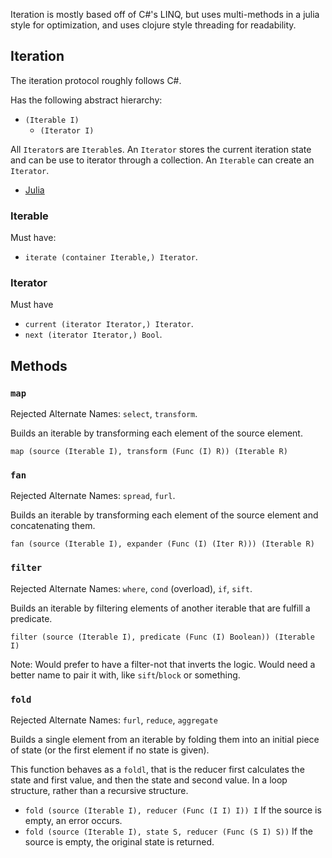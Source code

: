 Iteration is mostly based off of C#'s LINQ, but uses multi-methods in a julia style for optimization, and uses clojure style threading for readability.

## Iteration

The iteration protocol roughly follows C#.

Has the following abstract hierarchy:

* `(Iterable I)`
  * `(Iterator I)`

All `Iterator`s are `Iterable`s. An `Iterator` stores the current iteration state and can be use to iterator through a collection. An `Iterable` can create an `Iterator`.

* [Julia](https://docs.julialang.org/en/latest/manual/interfaces/#man-interface-iteration-1)

### Iterable

Must have:

* `iterate (container Iterable,) Iterator`.

### Iterator

Must have

* `current (iterator Iterator,) Iterator`.
* `next (iterator Iterator,) Bool`.

## Methods

### `map`

Rejected Alternate Names: `select`, `transform`.

Builds an iterable by transforming each element of the source element.

`map (source (Iterable I), transform (Func (I) R)) (Iterable R)`

### `fan`

Rejected Alternate Names: `spread`, `furl`.

Builds an iterable by transforming each element of the source element and concatenating them.

`fan (source (Iterable I), expander (Func (I) (Iter R))) (Iterable R)`

### `filter`

Rejected Alternate Names: `where`, `cond` (overload), `if`, `sift`.

Builds an iterable by filtering elements of another iterable that are fulfill a predicate.

`filter (source (Iterable I), predicate (Func (I) Boolean)) (Iterable I)`

Note: Would prefer to have a filter-not that inverts the logic. Would need a better name to pair it with, like `sift`/`block` or something.

### `fold`

Rejected Alternate Names: `furl`, `reduce`, `aggregate`

Builds a single element from an iterable by folding them into an initial piece of state (or the first element if no state is given).

This function behaves as a `foldl`, that is the reducer first calculates the state and first value, and then the state and second value. In a loop structure, rather than a recursive structure.

 * `fold (source (Iterable I), reducer (Func (I I) I)) I`
   If the source is empty, an error occurs.
 * `fold (source (Iterable I), state S, reducer (Func (S I) S))`
   If the source is empty, the original state is returned.
